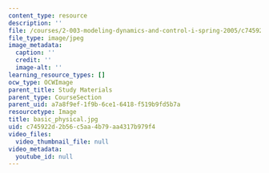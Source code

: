 ```yaml
---
content_type: resource
description: ''
file: /courses/2-003-modeling-dynamics-and-control-i-spring-2005/c745922d2b56c5aa4b79aa4317b979f4_basic_physical.jpg
file_type: image/jpeg
image_metadata:
  caption: ''
  credit: ''
  image-alt: ''
learning_resource_types: []
ocw_type: OCWImage
parent_title: Study Materials
parent_type: CourseSection
parent_uid: a7a8f9ef-1f9b-6ce1-6418-f519b9fd5b7a
resourcetype: Image
title: basic_physical.jpg
uid: c745922d-2b56-c5aa-4b79-aa4317b979f4
video_files:
  video_thumbnail_file: null
video_metadata:
  youtube_id: null
---
```

